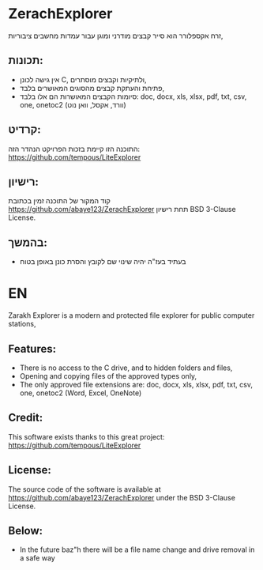 # ZerachExplorer


זרח אקספלורר הוא סייר קבצים מודרני ומוגן עבור עמדות מחשבים ציבוריות,

## תכונות:

* אין גישה לכונן C, ולתיקיות וקבצים מוסתרים,
* פתיחת והעתקת קבצים מהסוגים המאושרים בלבד,
* סיומות הקבצים המאושרות הם אלו בלבד: doc, docx, xls, xlsx, pdf, txt, csv, one, onetoc2 (וורד, אקסל, וואן נוט)

## קרדיט:
התוכנה הזו קיימת בזכות הפרויקט הנהדר הזה:
https://github.com/tempous/LiteExplorer

## רישיון:

קוד המקור של התוכנה זמין בכתובת https://github.com/abaye123/ZerachExplorer תחת רישיון BSD 3-Clause License.

## בהמשך:

* בעתיד בעז"ה יהיה שינוי שם לקובץ והסרת כונן באופן בטוח

# EN

Zarakh Explorer is a modern and protected file explorer for public computer stations,

## Features:

* There is no access to the C drive, and to hidden folders and files,
* Opening and copying files of the approved types only,
* The only approved file extensions are: doc, docx, xls, xlsx, pdf, txt, csv, one, onetoc2 (Word, Excel, OneNote)

## Credit:
This software exists thanks to this great project:
https://github.com/tempous/LiteExplorer

## License:

The source code of the software is available at https://github.com/abaye123/ZerachExplorer under the BSD 3-Clause License.

## Below:

* In the future baz"h there will be a file name change and drive removal in a safe way
 
